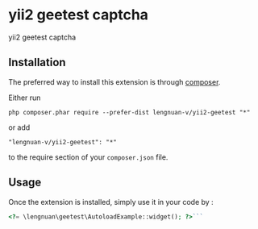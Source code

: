 yii2 geetest captcha
====================
yii2 geetest captcha

Installation
------------

The preferred way to install this extension is through [composer](http://getcomposer.org/download/).

Either run

```
php composer.phar require --prefer-dist lengnuan-v/yii2-geetest "*"
```

or add

```
"lengnuan-v/yii2-geetest": "*"
```

to the require section of your `composer.json` file.


Usage
-----

Once the extension is installed, simply use it in your code by  :

```php
<?= \lengnuan\geetest\AutoloadExample::widget(); ?>```